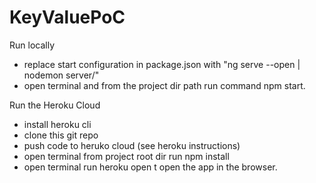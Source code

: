 # KeyValuePoC
Run locally
  - replace start configuration in package.json with "ng serve --open | nodemon server/"
  - open terminal and from the project dir path run command npm start.
  
Run the Heroku Cloud
  - install heroku cli
  - clone this git repo
  - push code to heruko cloud (see heroku instructions)
  - open terminal from project root dir run npm install
  - open terminal run heroku open t open the app in the browser.
